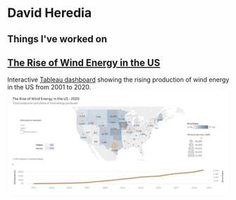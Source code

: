 # David Heredia
## Things I've worked on

## [The Rise of Wind Energy in the US](https://github.com/david-heredia/portfolio-projects/tree/main/us-wind)
Interactive [Tableau dashboard](https://public.tableau.com/views/USWindProduction/USWindEnergy?:language=en-US&:display_count=n&:origin=viz_share_link) showing the rising production of wind energy in the US from 2001 to 2020.
![](us-wind/us-wind-energy.png)
